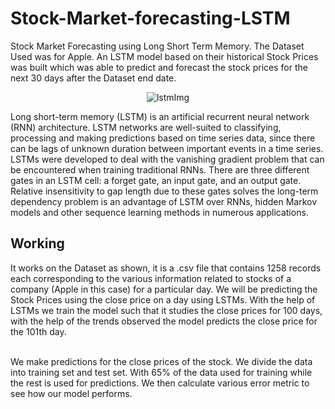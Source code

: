 # Stock-Market-forecasting-LSTM
Stock Market Forecasting using Long Short Term Memory. The Dataset Used was for Apple. An LSTM model based on their historical Stock Prices was built which was able to predict and forecast the stock prices for the next 30 days after the Dataset end date.

<center>
<img src="https://miro.medium.com/max/1400/1*-LxiGnfFs_7oQ7c0ErvmWQ.png" alt="lstmImg"/>
</center>

Long short-term memory (LSTM) is an artificial recurrent neural network (RNN) architecture.
LSTM networks are well-suited to classifying, processing and making predictions based on time series data, since there can be lags of unknown duration between important events in a time series. LSTMs were developed to deal with the vanishing gradient problem that can be encountered when training traditional RNNs. There are three different gates in an LSTM cell: a forget gate, an input gate, and an output gate. Relative insensitivity to gap length due to these gates solves the long-term dependency problem is an advantage of LSTM over RNNs, hidden Markov models and other sequence learning methods in numerous applications.

## Working

It works on the Dataset as shown, it is a .csv file that contains 1258 records each corresponding to the various information related to stocks of a company (Apple in this case) for a particular day. 
We will be predicting the Stock Prices using the close price on a day using LSTMs.
With the help of LSTMs we train the model such that it studies the close prices for 100 days, with the help of the trends observed the model predicts the close price for the 101th day.

<br/>
We make predictions for the close prices of the stock. We divide the data into training set and test set. With 65% of the data used for training while the rest is used for predictions. We then calculate various error metric to see how our model performs.
